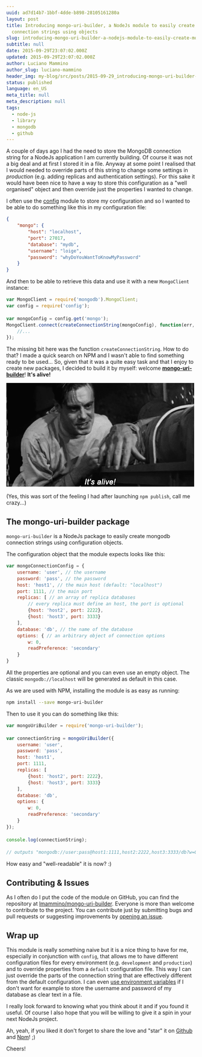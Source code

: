 ```yaml
---
uuid: ad7d14b7-1bbf-4dde-b898-28105161280a
layout: post
title: Introducing mongo-uri-builder, a NodeJs module to easily create mongodb
  connection strings using objects
slug: introducing-mongo-uri-builder-a-nodejs-module-to-easily-create-mongodb-connection-strings-using-objects
subtitle: null
date: 2015-09-29T23:07:02.000Z
updated: 2015-09-29T23:07:02.000Z
author: Luciano Mammino
author_slug: luciano-mammino
header_img: my-blog/src/posts/2015-09-29_introducing-mongo-uri-builder-a-nodejs-module-to-easily-create-mongodb-connection-strings-using-objects/mongo-uri-builder-article-sample-image.jpg
status: published
language: en_US
meta_title: null
meta_description: null
tags:
  - node-js
  - library
  - mongodb
  - github
---
```


A couple of days ago I had the need to store the MongoDB connection string for a NodeJs application I am currently building.
Of course it was not a big deal and at first I stored it in a file.
Anyway at some point I realised that I would needed to override parts of this string to change some settings in *production* (e.g. adding replicas and authentication settings). 
For this sake it would have been nice to have a way to store this configuration as a "well organised" object and then override just the properties I wanted to change. 

I often use the [config](https://www.npmjs.com/package/config) module to store my configuration and so I wanted to be able to do something like this in my configuration file:

```json
{
    "mongo": {
        "host": "localhost",
        "port": 27017,
        "database": "mydb",
        "username": "loige",
        "password": "whyDoYouWantToKnowMyPassword"
    }
}
```

And then to be able to retrieve this data and use it with a new `MongoClient` instance:

```javascript
var MongoClient = require('mongodb').MongoClient;
var config = require('config');

var mongoConfig = config.get('mongo');
MongoClient.connect(createConnectionString(mongoConfig), function(err, db) {
    //...
});
```

The missing bit here was the function `createConnectionString`. How to do that?
I made a quick search on NPM and I wasn't able to find something ready to be used... So, given that it was a quite easy task and that I enjoy to create new packages, I decided to build it by myself: welcome **[mongo-uri-builder](https://www.npmjs.com/package/mongo-uri-builder)**! **It's alive!**

![Frankestain it's alive feeling when creating a new NPM library](./mongodb-connection-string-builder-its-alive-frankestain.gif)

(Yes, this was sort of the feeling I had after launching `npm publish`, call me crazy...)


## The mongo-uri-builder package

`mongo-uri-builder` is a NodeJs package to easily create mongodb connection strings using configuration objects.

The configuration object that the module expects looks like this:

```javascript
var mongoConnectionConfig = {
    username: 'user', // the username 
    password: 'pass', // the password 
    host: 'host1', // the main host (default: "localhost")
    port: 1111, // the main port
    replicas: [ // an array of replica databases
        // every replica must define an host, the port is optional 
        {host: 'host2', port: 2222},
        {host: 'host3', port: 3333}
    ],
    database: 'db', // the name of the database
    options: { // an arbitrary object of connection options
        w: 0,
        readPreference: 'secondary'
    }
}
```

All the properties are optional and you can even use an empty object. The classic `mongodb://localhost` will be generated as default in this case.

As we are used with NPM, installing the module is as easy as running:

```bash
npm install --save mongo-uri-builder
```

Then to use it you can do something like this:

```javascript
var mongoUriBuilder = require('mongo-uri-builder');
 
var connectionString = mongoUriBuilder({
    username: 'user',
    password: 'pass',
    host: 'host1',
    port: 1111,
    replicas: [
        {host: 'host2', port: 2222},
        {host: 'host3', port: 3333}
    ],
    database: 'db',
    options: {
        w: 0,
        readPreference: 'secondary'
    }
});
 
console.log(connectionString); 
 
// outputs "mongodb://user:pass@host1:1111,host2:2222,host3:3333/db?w=0&readPreference=secondary" 
```

How easy and "well-readable" it is now? :)


## Contributing & Issues

As I often do I put the code of the module on GitHub, you can find the repository at [lmammino/mongo-uri-builder](https://github.com/lmammino/mongo-uri-builder). 
Everyone is more than welcome to contribute to the project. You can contribute just by submitting bugs and pull requests or suggesting improvements by [opening an issue](https://github.com/lmammino/mongo-uri-builder/issues).


## Wrap up

This module is really something naive but it is a nice thing to have for me, especially in conjunction with `config`, that allows me to have different configuration files for every environment (e.g. `development` and `production`) and to override properties from a `default` configuration file. 
This way I can just override the parts of the connection string that are effectively different from the default configuration. I can even [use environment variables](https://github.com/lorenwest/node-config/wiki/Environment-Variables) if I don't want for example to store the username and password of my database as clear text in a file.

I really look forward to knowing what you think about it and if you found it useful. Of course I also hope that you will be willing to give it a spin in your next NodeJs project.

Ah, yeah, if you liked it don't forget to share the love and "star" it on [Github](https://github.com/lmammino/mongo-uri-builder) and [Npm](https://www.npmjs.com/package/mongo-uri-builder)! ;)

Cheers!
